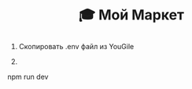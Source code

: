 # <p align="center">:mortar_board: **Мой Маркет**</p>

1. Скопировать .env файл из YouGile
2. ```bash
npm run dev
```